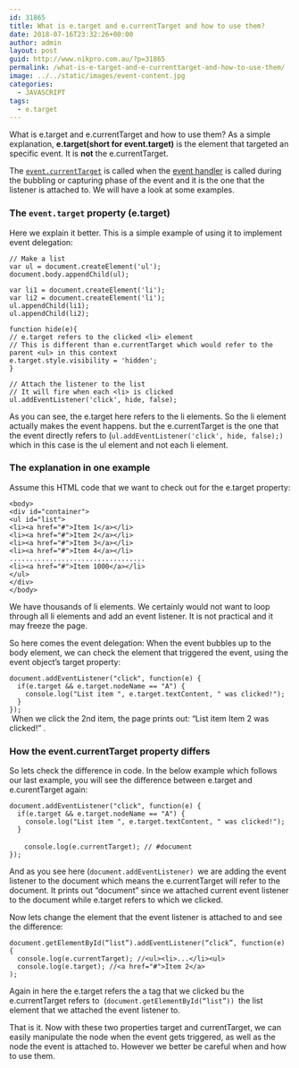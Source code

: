 ```yaml
---
id: 31865
title: What is e.target and e.currentTarget and how to use them?
date: 2018-07-16T23:32:26+00:00
author: admin
layout: post
guid: http://www.nikpro.com.au/?p=31865
permalink: /what-is-e-target-and-e-currenttarget-and-how-to-use-them/
image: ../../static/images/event-content.jpg
categories:
  - JAVASCRIPT
tags:
  - e.target
---
```

What is e.target and e.currentTarget and how to use them? As a simple explanation, **e.target(short for event.target)** is the element that targeted an specific event. It is **not** the e.currentTarget.

The [`event.currentTarget`](https://developer.mozilla.org/en-US/docs/Web/API/Event/currentTarget "Identifies the current target for the event, as the event traverses the DOM. It always refers to the element to which the event handler has been attached, as opposed to event.target which identifies the element on which the event occurred.") is called when the [event handler](http://www.nikpro.com.au/event-handlers-and-event-listeners-in-javascript-part-1/) is called during the bubbling or capturing phase of the event and it is the one that the listener is attached to. We will have a look at some examples.

### The **`event.target`** property (e.target)

Here we explain it better. This is a simple example of using it to implement event delegation:

`// Make a list`  
`var ul = document.createElement('ul');`  
`document.body.appendChild(ul);`

`var li1 = document.createElement('li');`  
`var li2 = document.createElement('li');`  
`ul.appendChild(li1);`  
`ul.appendChild(li2);`

`function hide(e){`  
`// e.target refers to the clicked <li> element`  
`// This is different than e.currentTarget which would refer to the parent <ul> in this context`  
`e.target.style.visibility = 'hidden';`  
`}`

`// Attach the listener to the list`  
`// It will fire when each <li> is clicked`  
`ul.addEventListener('click', hide, false);`

As you can see, the e.target here refers to the li elements. So the li element actually makes the event happens. but the e.currentTarget is the one that the event directly refers to (`ul.addEventListener('click', hide, false);) `which in this case is the ul element and not each li element.

### The explanation in one example

Assume this HTML code that we want to check out for the e.target property:

`<body>`  
`<div id="container">`  
`<ul id="list">`  
`<li><a href="#">Item 1</a></li>`  
`<li><a href="#">Item 2</a></li>`  
`<li><a href="#">Item 3</a></li> `  
`<li><a href="#">Item 4</a></li>`  
`..................................`  
`<li><a href="#">Item 1000</a></li>`  
`</ul>`  
`</div>`  
`</body>`

We have thousands of li elements. We certainly would not want to loop through all li elements and add an event listener. It is not practical and it may freeze the page.

So here comes the event delegation: When the event bubbles up to the body element, we can check the element that triggered the event, using the event object’s target property:

`document.addEventListener("click", function(e) {`  
`  if(e.target && e.target.nodeName == "A") {`  
`    console.log("List item ", e.target.textContent, " was clicked!");`  
`  }`  
`});`  
 When we click the 2nd item, the page prints out: &#8220;List item Item 2 was clicked!&#8221; .

### How the event.currentTarget property differs

So lets check the difference in code. In the below example which follows our last example, you will see the difference between e.target and e.curentTarget again:

`document.addEventListener("click", function(e) {`  
`  if(e.target && e.target.nodeName == "A") {`  
`    console.log("List item ", e.target.textContent, " was clicked!");`  
`  }`

     ` console.log(e.currentTarget); // #document`  
`});`

And as you see here (`document.addEventListener) `we are adding the event listener to the document which means the e.currentTarget will refer to the document. It prints out “document” since we attached current event listener to the document while e.target refers to <a> which we clicked.

Now lets change the element that the event listener is attached to and see the difference:

`document.getElementById(“list”).addEventListener(“click”, function(e) {`  
`  console.log(e.currentTarget); //<ul><li>...</li><ul>`  
`  console.log(e.target); //<a href="#">Item 2</a>`  
`);`

Again in here the e.target refers the a tag that we clicked bu the e.currentTarget refers to  (`document.getElementById(“list”)) `the list element that we attached the event listener to.

That is it. Now with these two properties target and currentTarget, we can easily manipulate the node when the event gets triggered, as well as the node the event is attached to. However we better be careful when and how to use them.